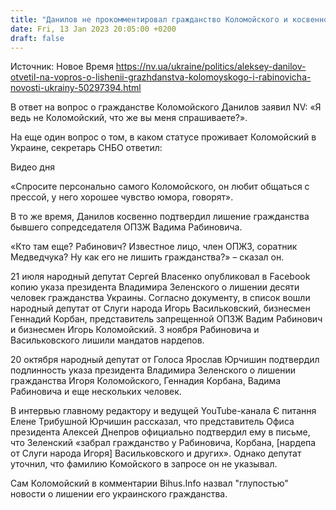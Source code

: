 ```yaml
---
title: "Данилов не прокомментировал гражданство Коломойского и косвенно подтвердил лишение гражданства Рабиновича"
date: Fri, 13 Jan 2023 20:05:00 +0200
draft: false
---
```

Источник: Новое Время https://nv.ua/ukraine/politics/aleksey-danilov-otvetil-na-vopros-o-lishenii-grazhdanstva-kolomoyskogo-i-rabinovicha-novosti-ukrainy-50297394.html


В ответ на вопрос о гражданстве Коломойского Данилов заявил NV: «Я ведь не Коломойский, что же вы меня спрашиваете?».

На еще один вопрос о том, в каком статусе проживает Коломойский в Украине, секретарь СНБО ответил:

 Видео дня   

«Спросите персонально самого Коломойского, он любит общаться с прессой, у него хорошее чувство юмора, говорят».

В то же время, Данилов косвенно подтвердил лишение гражданства бывшего сопредседателя ОПЗЖ Вадима Рабиновича.

«Кто там еще? Рабинович? Известное лицо, член ОПЖЗ, соратник Медведчука? Ну как его не лишить гражданства?» – сказал он.

21 июля народный депутат Сергей Власенко опубликовал в Facebook копию указа президента Владимира Зеленского о лишении десяти человек гражданства Украины. Согласно документу, в список вошли народный депутат от Слуги народа Игорь Васильковский, бизнесмен Геннадий Корбан, представитель запрещенной ОПЗЖ Вадим Рабинович и бизнесмен Игорь Коломойский. 3 ноября Рабиновича и Васильковского лишили мандатов нардепов.

20 октября народный депутат от Голоса Ярослав Юрчишин подтвердил подлинность указа президента Владимира Зеленского о лишении гражданства Игоря Коломойского, Геннадия Корбана, Вадима Рабиновича и еще нескольких человек.

В интервью главному редактору и ведущей YouTube-канала Є питання Елене Трибушной Юрчишин рассказал, что представитель Офиса президента Алексей Днепров официально подтвердил ему в письме, что Зеленский «забрал гражданство у Рабиновича, Корбана, [нардепа от Слуги народа Игоря] Васильковского и других». Однако депутат уточнил, что фамилию Комойского в запросе он не указывал.

Сам Коломойский в комментарии Bihus.Info назвал "глупостью" новости о лишении его украинского гражданства.
